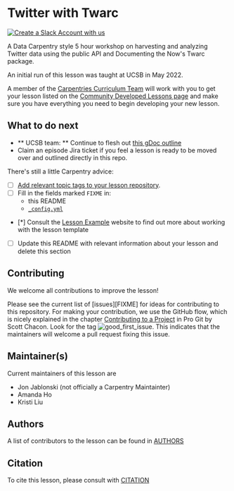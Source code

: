 # Twitter with Twarc

[![Create a Slack Account with us](https://img.shields.io/badge/Create_Slack_Account-The_Carpentries-071159.svg)](https://swc-slack-invite.herokuapp.com/)

A Data Carpentry style 5 hour workshop on harvesting and analyzing Twitter data using the public API and Documenting the Now's Twarc package. 


An initial run of this lesson was taught at UCSB in May 2022.

A member of the [Carpentries Curriculum Team](https://carpentries.org/team/)
will work with you to get your lesson listed on the
[Community Developed Lessons page][community-lessons]
and make sure you have everything you need to begin developing your new lesson.

## What to do next

- ** UCSB team: ** Continue to flesh out [this gDoc outline](https://docs.google.com/document/d/1Xz6qFmgZOjjzqWy_YsWvxRfuKxbd3V2aLElS4m1ZIcU/edit?usp=sharing)
- Claim an episode Jira ticket if you feel a lesson is ready to be moved over and 
outlined directly in this repo.

There's still a little Carpentry advice:
* [ ] [Add relevant topic tags to your lesson repository][cdh-topic-tags].
* [ ] Fill in the fields marked `FIXME` in:
  * this README
  * [`_config.yml`](_config.yml)
* [*] Consult the [Lesson Example][lesson-example] website to find out more about
  working with the lesson template
* [ ] Update this README with relevant information about your lesson
  and delete this section


## Contributing

We welcome all contributions to improve the lesson!

Please see the current list of [issues][FIXME] for ideas for contributing to this
repository. For making your contribution, we use the GitHub flow, which is
nicely explained in the chapter [Contributing to a Project](http://git-scm.com/book/en/v2/GitHub-Contributing-to-a-Project) in Pro Git
by Scott Chacon.
Look for the tag ![good_first_issue](https://img.shields.io/badge/-good%20first%20issue-gold.svg). This indicates that the maintainers will welcome a pull request fixing this issue.


## Maintainer(s)

Current maintainers of this lesson are

* Jon Jablonski (not officially a Carpentry Maintainter)
* Amanda Ho
* Kristi Liu


## Authors

A list of contributors to the lesson can be found in [AUTHORS](AUTHORS)

## Citation

To cite this lesson, please consult with [CITATION](CITATION)

[cdh]: https://cdh.carpentries.org
[cdh-topic-tags]: https://cdh.carpentries.org/the-carpentries-incubator.html#topic-tags
[change-default-branch]: https://docs.github.com/en/github/administering-a-repository/changing-the-default-branch
[community-lessons]: https://carpentries.org/community-lessons
[lesson-example]: https://carpentries.github.io/lesson-example
